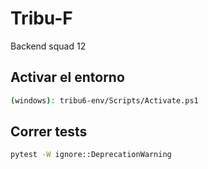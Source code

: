 # Tribu-F

Backend squad 12

## Activar el entorno

```bash
(windows): tribu6-env/Scripts/Activate.ps1
```

## Correr tests

```bash
pytest -W ignore::DeprecationWarning
```
